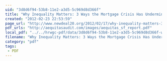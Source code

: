 ```yaml
---
uid: "3d8d6f94-53b8-11e2-a3d5-5c969d8d366f"
title: "Why Inequality Matters: 3 Ways the Mortgage Crisis Has Undermined Our Legal System  New Deal 2.0"
created: "2012-02-23 22:53:59"
page_url: "http://www.newdeal20.org/2012/02/17/why-inequality-matters-3-ways-the-mortgage-crisis-has-undermined-our-legal-system-72319/?utm_source=New+Deal+2.0+newsletter&utm_campaign=deecea30df-ND20_Weekly_2_23_122_23_2012&utm_medium=email"
pdf_urls: "http://aequitasaudit.com/images/aequitas_sf_report.pdf"
local_pdf: "../../hrwgc-pdf/data/3d8d6f94-53b8-11e2-a3d5-5c969d8d366f-why-inequality-matters-3-ways-the-mortgage-crisis-has-undermined-our-legal-system-new-deal-2-0.pdf"
filename: "Why Inequality Matters: 3 Ways the Mortgage Crisis Has Undermined Our Legal System  New Deal 2.0.html"
category: "pdf"
tags: 
 - PDF
---
```

